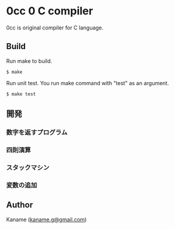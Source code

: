 # 0cc 0 C compiler

0cc is original compiler for C language.

## Build

Run make to build.
```
$ make
```

Run unit test. You run make command with "test" as an argument.
```
$ make test
```


## 開発
### 数字を返すプログラム

### 四則演算

### スタックマシン

### 変数の追加


## Author
Kaname (kaname.g@gmail.com)
